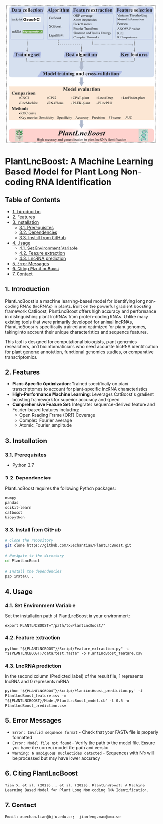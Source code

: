 ![PlantLncBoost](https://github.com/xuechantian/PlantLncBoost/blob/master/PlantLncBoost.workflow.png) 

# PlantLncBoost: A Machine Learning Based Model for Plant Long Non-coding RNA Identification


## Table of Contents
- [1. Introduction](#introduction)
- [2. Features](#features)
- [3. Installation](#installation)
  - [3.1. Prerequisites](#1-prerequisites)
  - [3.2. Dependencies](#2-dependencies)
  - [3.3. Install from GitHub](#3-install-from-github)
- [4. Usage](#usage)
  - [4.1. Set Environment Variable](#1-set-environment-variable)
  - [4.2. Feature extraction](#2-feature-extraction)
  - [4.3. LncRNA prediction](#3-lncrna-prediction)
- [5. Error Messages](#error-messages)
- [6. Citing PlantLncBoost](#citing-plantlncboost)
- [7. Contact](#contact)

  
## 1. Introduction

PlantLncBoost is a machine learning-based model for identifying long non-coding RNAs (lncRNAs) in plants. Built on the powerful gradient boosting framework CatBoost, PlantLncBoost offers high accuracy and performance in distinguishing plant lncRNAs from protein-coding RNAs. Unlike many existing tools that were primarily developed for animal lncRNAs, PlantLncBoost is specifically trained and optimized for plant genomes, taking into account their unique characteristics and sequence features.

This tool is designed for computational biologists, plant genomics researchers, and bioinformaticians who need accurate lncRNA identification for plant genome annotation, functional genomics studies, or comparative transcriptomics.

## 2. Features

- **Plant-Specific Optimization**: Trained specifically on plant transcriptomes to account for plant-specific lncRNA characteristics
- **High-Performance Machine Learning**: Leverages CatBoost's gradient boosting framework for superior accuracy and speed
- **Comprehensive Feature Set**: Integrates sequence-derived feature and Fourier-based features including:
  - Open Reading Frame (ORF) Coverage
  - Complex_Fourier_average
  - Atomic_Fourier_amplitude

## 3. Installation

### 3.1. Prerequisites

- Python 3.7

### 3.2. Dependencies

PlantLncBoost requires the following Python packages:
```
numpy
pandas
scikit-learn
catboost
biopython
```

### 3.3. Install from GitHub

```bash
# Clone the repository
git clone https://github.com/xuechantian/PlantLncBoost.git

# Navigate to the directory
cd PlantLncBoost

# Install the dependencies
pip install .
```


## 4. Usage
### 4.1. Set Environment Variable
Set the installation path of PlantLncBoost in your environment:

    export PLANTLNCBOOST="/path/to/PlantLncBoost/"

### 4.2. Feature extraction
    python "${PLANTLNCBOOST}/Script/Feature_extraction.py" -i "${PLANTLNCBOOST}/data/test.fasta" -o PlantLncBoost_feature.csv


### 4.3. LncRNA prediction

In the second column (Predicted_label) of the result file, 1 represents lncRNA and 0 represents mRNA

    python "${PLANTLNCBOOST}/Script/PlantLncBoost_prediction.py" -i PlantLncBoost_feature.csv -m "${PLANTLNCBOOST}/Model/PlantLncBoost_model.cb" -t 0.5 -o PlantLncBoost_prediction.csv


## 5. Error Messages

- `Error: Invalid sequence format` - Check that your FASTA file is properly formatted
- `Error: Model file not found` - Verify the path to the model file. Ensure you have the correct model file path and version
- `Warning: N ambiguous nucleotides detected` - Sequences with N's will be processed but may have lower accuracy


## 6. Citing PlantLncBoost
    Tian X, et al. (2025). , et al. (2025). PlantLncBoost: A Machine Learning Based Model for Plant Long Non-coding RNA Identification. 


## 7. Contact

    Email: xuechan.tian@bjfu.edu.cn;  jianfeng.mao@umu.se


